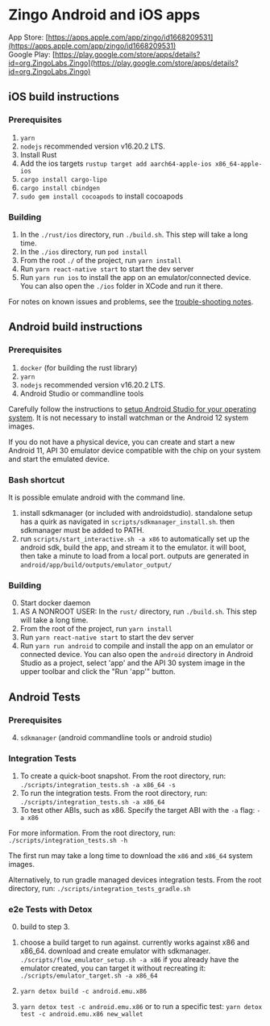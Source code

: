 # Zingo Android and iOS apps

App Store: [https://apps.apple.com/app/zingo/id1668209531](https://apps.apple.com/app/zingo/id1668209531)  
Google Play: [https://play.google.com/store/apps/details?id=org.ZingoLabs.Zingo](https://play.google.com/store/apps/details?id=org.ZingoLabs.Zingo)

## iOS build instructions

### Prerequisites
1. `yarn`
2. `nodejs` recommended version v16.20.2 LTS.
3. Install Rust
4. Add the ios targets `rustup target add aarch64-apple-ios x86_64-apple-ios`
5. `cargo install cargo-lipo`
6. `cargo install cbindgen`
7. `sudo gem install cocoapods` to install cocoapods

### Building
1. In the `./rust/ios` directory, run `./build.sh`.
   This step will take a long time.
2. In the `./ios` directory, run `pod install`
3. From the root `./` of the project, run `yarn install`
4. Run `yarn react-native start` to start the dev server
5. Run `yarn run ios` to install the app on an emulator/connected device.
   You can also open the `./ios` folder in XCode and run it there.

For notes on known issues and problems,
see the [trouble-shooting notes](./TROUBLESHOOTING.md).


## Android build instructions

### Prerequisites
1. `docker` (for building the rust library)
2. `yarn`
3. `nodejs` recommended version v16.20.2 LTS.
4. Android Studio or commandline tools

Carefully follow the instructions to [setup Android Studio for your
operating system](https://reactnative.dev/docs/environment-setup).
It is not necessary to install watchman or the Android 12 system images.

If you do not have a physical device, you can create and start
a new Android 11, API 30 emulator device compatible
with the chip on your system and start the emulated device.

### Bash shortcut
It is possible emulate android with the command line.
1. install sdkmanager (or included with androidstudio). standalone setup has a quirk as navigated in `scripts/sdkmanager_install.sh`. then sdkmanager must be added to PATH.
2. run `scripts/start_interactive.sh -a x86` to automatically set up the android sdk, build the app, and stream it to the emulator. it will boot, then take a minute to load from a local port. outputs are generated in `android/app/build/outputs/emulator_output/`

### Building
0. Start docker daemon
1. AS A NONROOT USER: In the `rust/` directory, run `./build.sh`.
   This step will take a long time.
2. From the root of the project, run `yarn install`
3. Run `yarn react-native start` to start the dev server
4. Run `yarn run android` to compile and install the app on an
   emulator or connected device. You can also open the `android` directory
   in Android Studio as a project, select 'app' and the API 30 system image
   in the upper toolbar and click the "Run 'app'" button.

## Android Tests

### Prerequisites
4. `sdkmanager` (android commandline tools or android studio)

### Integration Tests
1. To create a quick-boot snapshot. From the root directory, run:
   `./scripts/integration_tests.sh -a x86_64 -s`
2. To run the integration tests. From the root directory, run:
   `./scripts/integration_tests.sh -a x86_64`
3. To test other ABIs, such as x86. Specify the target ABI with the `-a` flag:
   `-a x86`
   
For more information. From the root directory, run:
`./scripts/integration_tests.sh -h`

The first run may take a long time to download the `x86` and `x86_64` system images.

Alternatively, to run gradle managed devices integration tests. From the root directory, run:
`./scripts/integration_tests_gradle.sh`

### e2e Tests with Detox
0. build to step 3.

1. choose a build target to run against. currently works against x86 and x86_64. download and create emulator with sdkmanager.
   `./scripts/flow_emulator_setup.sh -a x86`
if you already have the emulator created, you can target it without recreating it: `./scripts/emulator_target.sh -a x86_64`

2. `yarn detox build -c android.emu.x86`

3. `yarn detox test -c android.emu.x86`
or to run a specific test: `yarn detox test -c android.emu.x86 new_wallet`
